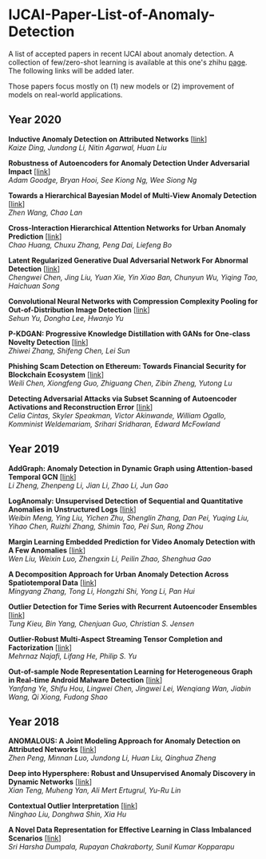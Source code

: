 # IJCAI-Paper-List-of-Anomaly-Detection
A list of accepted papers in recent IJCAI about anomaly detection. A collection of few/zero-shot learning is available at this one's zhihu [page](https://zhuanlan.zhihu.com/p/159450189). The following links will be added later.  

Those papers focus mostly on (1) new models or (2) improvement of models on real-world applications.

## Year 2020
**Inductive Anomaly Detection on Attributed Networks** [[link]()]     
*Kaize Ding, Jundong Li, Nitin Agarwal, Huan Liu*  

**Robustness of Autoencoders for Anomaly Detection Under Adversarial Impact** [[link](https://www.ijcai.org/Proceedings/2020/173)]       
*Adam Goodge, Bryan Hooi, See Kiong Ng, Wee Siong Ng*  

**Towards a Hierarchical Bayesian Model of Multi-View Anomaly Detection** [[link]()]       
*Zhen Wang, Chao Lan*  

**Cross-Interaction Hierarchical Attention Networks for Urban Anomaly Prediction** [[link]()]       
*Chao Huang, Chuxu Zhang, Peng Dai, Liefeng Bo*  

**Latent Regularized Generative Dual Adversarial Network For Abnormal Detection** [[link]()]       
*Chengwei Chen, Jing Liu, Yuan Xie, Yin Xiao Ban, Chunyun Wu, Yiqing Tao, Haichuan Song*  

**Convolutional Neural Networks with Compression Complexity Pooling for Out-of-Distribution Image Detection** [[link]()]       
*Sehun Yu, Dongha Lee, Hwanjo Yu*  

**P-KDGAN: Progressive Knowledge Distillation with GANs for One-class Novelty Detection** [[link]()]       
*Zhiwei Zhang, Shifeng Chen, Lei Sun*  

**Phishing Scam Detection on Ethereum: Towards Financial Security for Blockchain Ecosystem** [[link]()]       
*Weili Chen, Xiongfeng Guo, Zhiguang Chen, Zibin Zheng, Yutong Lu*  

**Detecting Adversarial Attacks via Subset Scanning of Autoencoder Activations and Reconstruction Error** [[link]()]       
*Celia Cintas, Skyler Speakman, Victor Akinwande, William Ogallo, Komminist Weldemariam, Srihari Sridharan, Edward McFowland*

## Year 2019

**AddGraph: Anomaly Detection in Dynamic Graph using Attention-based Temporal GCN** [[link]()]       
*Li Zheng, Zhenpeng Li, Jian Li, Zhao Li, Jun Gao*

**LogAnomaly: Unsupervised Detection of Sequential and Quantitative Anomalies in Unstructured Logs** [[link]()]       
*Weibin Meng, Ying Liu, Yichen Zhu, Shenglin Zhang, Dan Pei, Yuqing Liu, Yihao Chen, Ruizhi Zhang, Shimin Tao, Pei Sun, Rong Zhou*

**Margin Learning Embedded Prediction for Video Anomaly Detection with A Few Anomalies** [[link]()]       
*Wen Liu, Weixin Luo, Zhengxin Li, Peilin Zhao, Shenghua Gao*

**A Decomposition Approach for Urban Anomaly Detection Across Spatiotemporal Data** [[link]()]       
*Mingyang Zhang, Tong Li, Hongzhi Shi, Yong Li, Pan Hui*

**Outlier Detection for Time Series with Recurrent Autoencoder Ensembles** [[link]()]       
*Tung Kieu, Bin Yang, Chenjuan Guo, Christian S. Jensen*

**Outlier-Robust Multi-Aspect Streaming Tensor Completion and Factorization** [[link]()]       
*Mehrnaz Najafi, Lifang He, Philip S. Yu*

**Out-of-sample Node Representation Learning for Heterogeneous Graph in Real-time Android Malware Detection** [[link]()]       
*Yanfang Ye, Shifu Hou, Lingwei Chen, Jingwei Lei, Wenqiang Wan, Jiabin Wang, Qi Xiong, Fudong Shao*

## Year 2018

**ANOMALOUS: A Joint Modeling Approach for Anomaly Detection on Attributed Networks** [[link]()]       
*Zhen Peng, Minnan Luo, Jundong Li, Huan Liu, Qinghua Zheng*

**Deep into Hypersphere: Robust and Unsupervised Anomaly Discovery in Dynamic Networks** [[link]()]       
*Xian Teng, Muheng Yan, Ali Mert Ertugrul, Yu-Ru Lin*

**Contextual Outlier Interpretation** [[link]()]       
*Ninghao Liu, Donghwa Shin, Xia Hu*

**A Novel Data Representation for Effective Learning in Class Imbalanced Scenarios** [[link]()]       
*Sri Harsha Dumpala, Rupayan Chakraborty, Sunil Kumar Kopparapu*
